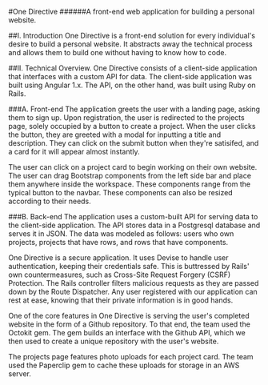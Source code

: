 #One Directive
######A front-end web application for building a personal website.

##I. Introduction
One Directive is a front-end solution for every individual's desire to build a personal website. It abstracts away the technical process and allows them to build one without having to know how to code.

##II. Technical Overview.
One Directive consists of a client-side application that interfaces with a custom API for data. The client-side application was built using Angular 1.x. The API, on the other hand, was built using Ruby on Rails.

###A. Front-end
The application greets the user with a landing page, asking them to sign up. Upon registration, the user is redirected to the projects page, solely occupied by a button to create a project. When the user clicks the button, they are greeted with a modal for inputting a title and description. They can click on the submit button when they're satisifed, and a card for it will appear almost instantly.

The user can click on a project card to begin working on their own website. The user can drag Bootstrap components from the left side bar and place them anywhere inside the workspace. These components range from the typical button to the navbar. These components can also be resized according to their needs.

###B. Back-end
The application uses a custom-built API for serving data to the client-side application. The API stores data in a Postgresql database and serves it in JSON. The data was modeled as follows: users who own projects, projects that have rows, and rows that have components.

One Directive is a secure application. It uses Devise to handle user authentication, keeping their credentials safe. This is buttressed by Rails' own countermeasures, such as Cross-Site Request Forgery (CSRF) Protection. The Rails controller filters malicious requests as they are passed down by the Route Dispatcher. Any user registered with our application can rest at ease, knowing that their private information is in good hands.

One of the core features in One Directive is serving the user's completed website in the form of a Github repository. To that end, the team used the Octokit gem. The gem builds an interface with the Github API, which we then used to create a unique repository with the user's website.

The projects page features photo uploads for each project card. The team used the Paperclip gem to cache these uploads for storage in an AWS server.
